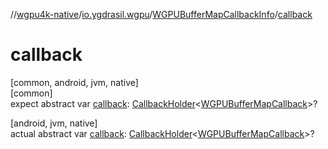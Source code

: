 //[wgpu4k-native](../../../index.md)/[io.ygdrasil.wgpu](../index.md)/[WGPUBufferMapCallbackInfo](index.md)/[callback](callback.md)

# callback

[common, android, jvm, native]\
[common]\
expect abstract var [callback](callback.md): [CallbackHolder](../../ffi/-callback-holder/index.md)&lt;[WGPUBufferMapCallback](../-w-g-p-u-buffer-map-callback/index.md)&gt;?

[android, jvm, native]\
actual abstract var [callback](callback.md): [CallbackHolder](../../ffi/-callback-holder/index.md)&lt;[WGPUBufferMapCallback](../-w-g-p-u-buffer-map-callback/index.md)&gt;?